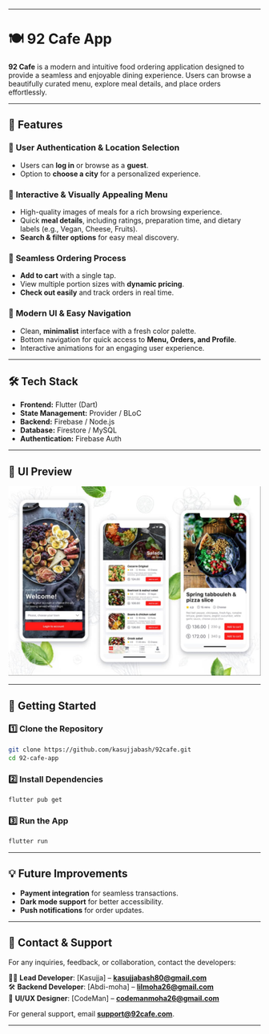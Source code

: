 
---

# 🍽️ 92 Cafe App  

**92 Cafe** is a modern and intuitive food ordering application designed to provide a seamless and enjoyable dining experience. Users can browse a beautifully curated menu, explore meal details, and place orders effortlessly.

---

## 📌 Features  

### 🔹 **User Authentication & Location Selection**  
- Users can **log in** or browse as a **guest**.  
- Option to **choose a city** for a personalized experience.  

### 🔹 **Interactive & Visually Appealing Menu**  
- High-quality images of meals for a rich browsing experience.  
- Quick **meal details**, including ratings, preparation time, and dietary labels (e.g., Vegan, Cheese, Fruits).  
- **Search & filter options** for easy meal discovery.  

### 🔹 **Seamless Ordering Process**  
- **Add to cart** with a single tap.  
- View multiple portion sizes with **dynamic pricing**.  
- **Check out easily** and track orders in real time.  

### 🔹 **Modern UI & Easy Navigation**  
- Clean, **minimalist** interface with a fresh color palette.  
- Bottom navigation for quick access to **Menu, Orders, and Profile**.  
- Interactive animations for an engaging user experience.  

---

## 🛠️ Tech Stack  

- **Frontend:** Flutter (Dart)  
- **State Management:** Provider / BLoC  
- **Backend:** Firebase / Node.js  
- **Database:** Firestore / MySQL  
- **Authentication:** Firebase Auth  

---

## 📸 UI Preview  

![92 Cafe App UI](https://github.com/kasujjabash/92cafe/blob/main/92%20Cafe%20UI.jpg)  

---

## 🚀 Getting Started  

### 1️⃣ **Clone the Repository**  
```sh
git clone https://github.com/kasujjabash/92cafe.git
cd 92-cafe-app
```

### 2️⃣ **Install Dependencies**  
```sh
flutter pub get
```

### 3️⃣ **Run the App**  
```sh
flutter run
```

---

## 💡 Future Improvements  
- **Payment integration** for seamless transactions.  
- **Dark mode support** for better accessibility.  
- **Push notifications** for order updates.  

---

## 📩 Contact & Support  

For any inquiries, feedback, or collaboration, contact the developers:  

👨‍💻 **Lead Developer**: [Kasujja] – **kasujjabash80@gmail.com**  
🛠️ **Backend Developer**: [Abdi-moha] – **lilmoha26@gmail.com**  
🎨 **UI/UX Designer**: [CodeMan] – **codemanmoha26@gmail.com**  

For general support, email **support@92cafe.com**.  

---
